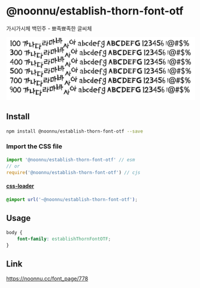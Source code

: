 # @noonnu/establish-thorn-font-otf

가시가시체 백민주 - 뾰족뾰족한 글씨체

![example](./example.png)

## Install

```bash
npm install @noonnu/establish-thorn-font-otf --save
```

### Import the CSS file

```js
import '@noonnu/establish-thorn-font-otf' // esm
// or
require('@noonnu/establish-thorn-font-otf') // cjs
```

#### [css-loader](https://github.com/webpack-contrib/css-loader)

```css
@import url('~@noonnu/establish-thorn-font-otf');
```

## Usage

```css
body {
    font-family: establishThornFontOTF;
}
```

## Link

https://noonnu.cc/font_page/778
